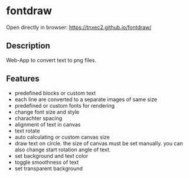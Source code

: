 # fontdraw

Open directly in browser:
https://tnxec2.github.io/fontdraw/

## Description

Web-App to convert text to png files.

## Features

- predefined blocks or custom text
- each line are converted to a separate images of same size
- predefined or custom fonts for rendering
- change font size and style
- charachter spacing
- alignment of text in canvas
- text rotate
- auto calculating or custom canvas size
- draw text on circle. the size of canvas must be set manually. you can also change start rotation angle of text.
- set background and text color
- toggle smoothness of text
- set transparent background 
